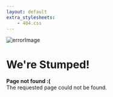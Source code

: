 ```yaml
---
layout: default
extra_stylesheets: 
    - 404.css
---
```

<div class="errorPage">
  <div class="errorImage">
    <img src="{{ site.baseurl }}/assets/images/errorStump.png" alt="errorImage">
  </div>
  <div class="errorText">
    <div class="errorTitle"><h1>We're Stumped!</h1></div>
    <p><strong>Page not found :(</strong><br>The requested page could not be found.</p>
  </div>
</div>


<script>
    let url = location.href;
    if (url.substr(url.length - 1) === '/') {
        window.location = url.substr(0, url.length - 1);
    } else if (url.substr(url.length - 1) !== '/') {
        window.location = url + '/';
    }
</script> 